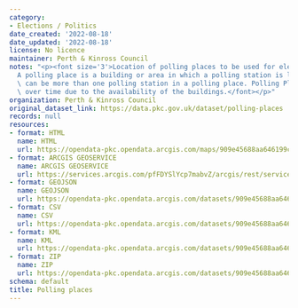 ```yaml
---
category:
- Elections / Politics
date_created: '2022-08-18'
date_updated: '2022-08-18'
license: No licence
maintainer: Perth & Kinross Council
notes: "<p><font size='3'>Location of polling places to be used for elections in PKC.\_\
  A polling place is a building or area in which a polling station is located. There\
  \ can be more than one polling station in a polling place. Polling Places can change\
  \ over time due to the availability of the buildings.</font></p>"
organization: Perth & Kinross Council
original_dataset_link: https://data.pkc.gov.uk/dataset/polling-places
records: null
resources:
- format: HTML
  name: HTML
  url: https://opendata-pkc.opendata.arcgis.com/maps/909e45688aa646199cad8e8616ddef7a_0
- format: ARCGIS GEOSERVICE
  name: ARCGIS GEOSERVICE
  url: https://services.arcgis.com/pfFDYSlYcp7mabvZ/arcgis/rest/services/Polling_places/FeatureServer/0
- format: GEOJSON
  name: GEOJSON
  url: https://opendata-pkc.opendata.arcgis.com/datasets/909e45688aa646199cad8e8616ddef7a_0.geojson?outSR=%7B%22latestWkid%22%3A3395%2C%22wkid%22%3A3395%7D
- format: CSV
  name: CSV
  url: https://opendata-pkc.opendata.arcgis.com/datasets/909e45688aa646199cad8e8616ddef7a_0.csv?outSR=%7B%22latestWkid%22%3A3395%2C%22wkid%22%3A3395%7D
- format: KML
  name: KML
  url: https://opendata-pkc.opendata.arcgis.com/datasets/909e45688aa646199cad8e8616ddef7a_0.kml?outSR=%7B%22latestWkid%22%3A3395%2C%22wkid%22%3A3395%7D
- format: ZIP
  name: ZIP
  url: https://opendata-pkc.opendata.arcgis.com/datasets/909e45688aa646199cad8e8616ddef7a_0.zip?outSR=%7B%22latestWkid%22%3A3395%2C%22wkid%22%3A3395%7D
schema: default
title: Polling places
---
```

